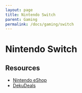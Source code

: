 ```yaml
---
layout: page
title: Nintendo Switch
parent: Gaming
permalink: /docs/gaming/switch
---
```


# Nintendo Switch

## Resources
- [Nintendo eShop](https://www.nintendo.com/store/games/)
- [DekuDeals](https://www.dekudeals.com/)